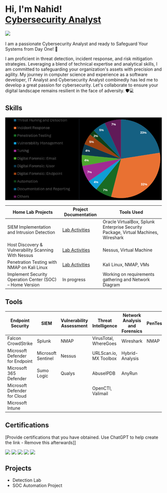 <h1>Hi, I'm Nahid! <br/><a href="https://github.com/nahid7474">Cybersecurity Analyst</a></h1>

<a href="https://www.linkedin.com/in/nahidanalyst/"><img src="https://img.shields.io/badge/-LinkedIn-0072b1?&style=for-the-badge&logo=linkedin&logoColor=white" /></a>

I am a passionate Cybersecurity Analyst and ready to Safeguard Your Systems from Day One! 💼 

I am proficient in threat detection, incident response, and risk mitigation strategies. Leveraging a blend of technical expertise and analytical skills, I am committed to safeguarding your organization's assets with precision and agility. 
My journey in computer science and experience as a software developer, IT Analyst and Cybersecurity Analyst combinedly has led me to develop a great passion for cybersecurity.
Let's collaborate to ensure your digital landscape remains resilient in the face of adversity. 🛡️💻 


## Skills


<img src="https://github.com/nahid7474/Photos/blob/main/skillsets.png" /> 


| Home Lab Projects                             | Project Documentation         | Tools Used
|-----------------------------------------------|----------------------------|-------------------------------------------------------------
| SIEM Implementation and Intrusion Detection   | <a href="https://github.com/nahid7474/Project1">Lab Activities</a>| Oracle VirtualBox, Splunk Enterprise Security Package, Virtual Machines, Wireshark
| Host Discovery & Vulnerability Scanning With Nessus | <a href="https://github.com/nahid7474/Nessus">Lab Activities</a>| Nessus, Virtual Machine
| Penetration Testing with NMAP on Kali Linux   | <a href="https://github.com/nahid7474/PenTest/tree/main">Lab Activities</a>| Kali Linux, NMAP, VMs
| Implement Security Operation Center (SOC) – Home Version  |In progress| Working on requirements gathering and Network Diagram | 

## Tools
| Endpoint Security                   | SIEM                       | Vulnerability Assessment | Threat Intelligence | Network Analysis and Forensics | PenTest
|-------------------------------------|----------------------------|--------------------------|---------------------|--------------------------------|--------------------------
| Falcon CrowdStrike                  | Splunk                     | NMAP                     |VirusTotal, WhereGoes | Wireshark | NMAP|
| Microsoft Defender for Endpoint     | Microsoft Sentinel         | Nessus                   |URLScan.io, MX Toolbox   | Hybrid-Analysis |
| Microsoft 365 Defender              | Sumo Logic                 | Qualys                   |AbuseIPDB| AnyRun|
| Microsoft Defender for Cloud        |                            |                          |OpenCTI, Valimail| 
| Microsoft Intune | 

## Certifications
[Provide certifications that you have obtained. Use ChatGPT to help create the link - Remove this afterwards]]
<div>
<img src="https://img.shields.io/badge/-Security%2B-FF0000?&style=for-the-badge&logo=CompTIA&logoColor=white" />
<img src="https://img.shields.io/badge/-Network%2B-007ACC?&style=for-the-badge&logo=CompTIA&logoColor=white" />
<img src="https://img.shields.io/badge/-A%2B-4D4D4D?&style=for-the-badge&logo=CompTIA&logoColor=white" />
<img src="https://img.shields.io/badge/-CDSA-006400?&style=for-the-badge&logoColor=white" />
<img src="https://img.shields.io/badge/-CCD-000080?&style=for-the-badge&logoColor=white" />
</div>

## Projects
- Detection Lab
- SOC Automation Project
